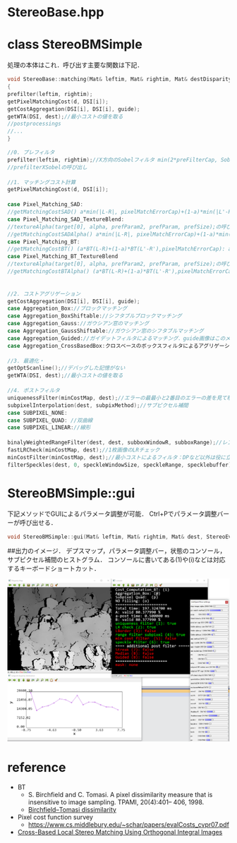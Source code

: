 StereoBase.hpp
================

# class StereoBMSimple
処理の本体はこれ．呼び出す主要な関数は下記．
```cpp
void StereoBase::matching(Mat& leftim, Mat& rightim, Mat& destDisparityMap)
{
prefilter(leftim, rightim);
getPixelMatchingCost(d, DSI[i]);
getCostAggregation(DSI[i], DSI[i], guide);
getWTA(DSI, dest);//最小コストの値を取る
//postprocessings
//...
}
```

```cpp
//0. プレフィルタ
prefilter(leftim, rightim);//X方向のSobelフィルタ min(2*preFilterCap, Sobel(x)+preFilterCap)
//prefilterXSobelの呼び出し

//1. マッチングコスト計算
getPixelMatchingCost(d, DSI[i]);

case Pixel_Matching_SAD:
//getMatchingCostSAD() a*min(|L-R|, pixelMatchErrorCap)+(1-a)*min(|L'-R'|, pixelMatchErrorCap): a = costAlphaImageSobel*0.01, L' Sovel responce
case Pixel_Matching_SAD_TextureBlend:
//textureAlpha(target[0], alpha, prefParam2, prefParam, prefSize);の呼び出し
//getMatchingCostSADAlpha() a*min(|L-R|, pixelMatchErrorCap)+(1-a)*min(|L-R|, pixelMatchErrorCap): a = alpha
case Pixel_Matching_BT:
//getMatchingCostBT() (a*BT(L-R)+(1-a)*BT(L'-R'),pixelMatchErrorCap): a = costAlphaImageSobel*0.01, L' Sobel 
case Pixel_Matching_BT_TextureBlend
//textureAlpha(target[0], alpha, prefParam2, prefParam, prefSize);の呼び出し
//getMatchingCostBTAlpha() (a*BT(L-R)+(1-a)*BT(L'-R'),pixelMatchErrorCap): a = alpha, L' Sobel 


//2. コストアグリゲーション
getCostAggregation(DSI[i], DSI[i], guide);
case Aggregation_Box://ブロックマッチング
case Aggregation_BoxShiftable://シフタブルブロックマッチング
case Aggregation_Gauss://ガウシアン窓のマッチング
case Aggregation_GaussShiftable://ガウシアン窓のシフタブルマッチング
case Aggregation_Guided://ガイデットフィルタによるマッチング．guide画像はこのメソッドしか使わない
case Aggregation_CrossBasedBox:クロスベースのボックスフィルタによるアグリゲーション

//3. 最適化・
getOptScanline();//デバッグした記憶がない
getWTA(DSI, dest);//最小コストの値を取る

//4. ポストフィルタ
uniquenessFilter(minCostMap, dest);//エラーの最最小と2番目のエラーの差を見て曖昧性の高い物をはじく
subpixelInterpolation(dest, subpixMethod);//サブピクセル補間
case SUBPIXEL_NONE:
case SUBPIXEL_QUAD: //双曲線
case SUBPIXEL_LINEAR://線形

binalyWeightedRangeFilter(dest, dest, subboxWindowR, subboxRange);//レンジフィルタによるサブピクセル補間
fastLRCheck(minCostMap, dest);//1枚画像のLRチェック
minCostFilter(minCostMap, dest);//最小コストによるフィルタ：DPなど以外は役に立たないはず．
filterSpeckles(dest, 0, speckleWindowSize, speckleRange, specklebuffer);//スペックルを除去するフィルタ
```


# StereoBMSimple::gui
下記メソッドでGUIによるパラメータ調整が可能．
Ctrl+Pでパラメータ調整バーーが呼び出せる．

```cpp
void StereoBMSimple::gui(Mat& leftim, Mat& rightim, Mat& dest, StereoEval& eval)
```

##出力のイメージ．
デプスマップ，パラメータ調整バー，状態のコンソール，サブピクセル補間のヒストグラム．
コンソールに書いてある(1)や(i)などは対応するキーボードショートカット．

<img src="docimg/outputimage_stereobase.png" width="800px">

# reference

* BT
	* S. Birchfield and C. Tomasi. A pixel dissimilarity measure
that is insensitive to image sampling. TPAMI, 20(4):401–
406, 1998.
	* [Birchfield–Tomasi dissimilarity](https://en.wikipedia.org/wiki/Birchfield%E2%80%93Tomasi_dissimilarity)
* Pixel cost function survey
	* https://www.cs.middlebury.edu/~schar/papers/evalCosts_cvpr07.pdf
* [Cross-Based Local Stereo Matching Using Orthogonal Integral Images](https://ieeexplore.ieee.org/document/4811952?denied=)
